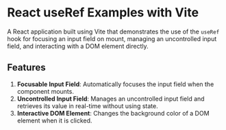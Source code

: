 # React useRef Examples with Vite

A React application built using Vite that demonstrates the use of the `useRef` hook for focusing an input field on mount, managing an uncontrolled input field, and interacting with a DOM element directly.

## Features

1. **Focusable Input Field**: Automatically focuses the input field when the component mounts.
2. **Uncontrolled Input Field**: Manages an uncontrolled input field and retrieves its value in real-time without using state.
3. **Interactive DOM Element**: Changes the background color of a DOM element when it is clicked.
